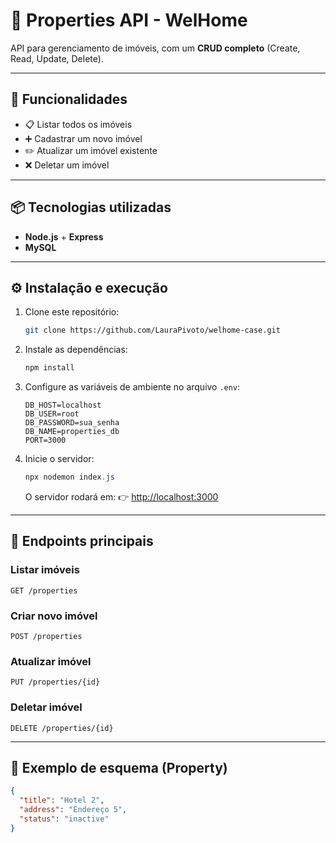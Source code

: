 # 🏡 Properties API - WelHome

API para gerenciamento de imóveis, com um **CRUD completo** (Create, Read, Update, Delete).

---

## 🚀 Funcionalidades

* 📋 Listar todos os imóveis
* ➕ Cadastrar um novo imóvel
* ✏️ Atualizar um imóvel existente
* ❌ Deletar um imóvel

---

## 📦 Tecnologias utilizadas

* **Node.js** + **Express**
* **MySQL**

---

## ⚙️ Instalação e execução

1. Clone este repositório:

   ```bash
   git clone https://github.com/LauraPivoto/welhome-case.git
   ```

2. Instale as dependências:

   ```bash
   npm install
   ```

3. Configure as variáveis de ambiente no arquivo `.env`:

   ```env
   DB_HOST=localhost
   DB_USER=root
   DB_PASSWORD=sua_senha
   DB_NAME=properties_db
   PORT=3000
   ```

4. Inicie o servidor:

   ```powershell
   npx nodemon index.js
   ```

   O servidor rodará em:
   👉 [http://localhost:3000](http://localhost:3000)

---

## 🔗 Endpoints principais

### Listar imóveis

`GET /properties`

### Criar novo imóvel

`POST /properties`

### Atualizar imóvel

`PUT /properties/{id}`

### Deletar imóvel

`DELETE /properties/{id}`

---

## 📑 Exemplo de esquema (Property)

```json
{
  "title": "Hotel 2",
  "address": "Endereço 5",
  "status": "inactive"
}
```
